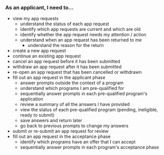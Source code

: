 ### As an applicant, I need to...
* view my app requests
  * understand the status of each app request
  * identify which app requests are current and which are old
  * identify whether the app request needs my attention / action
  * understand when an app request has been returned to me
    * understand the reason for the return
* create a new app request
* continue an existing app request
* cancel an app request before it has been submitted
* withdraw an app request after it has been submitted
* re-open an app request that has been cancelled or withdrawn
* fill out an app request in the applicant phase
  * answer prompts outside the context of a program
  * understand which programs I am pre-qualified for
  * sequentially answer prompts in each pre-qualified program's application
  * review a summary of all the answers I have provided
  * view the status of each pre-qualified program (pending, ineligible, ready to submit)
  * save answers and return later
  * go back to previous prompts to change my answers
* submit or re-submit an app request for review
* fill out an app request in the acceptance phase
  * identify which programs have an offer that I can accept
  * sequentially answer prompts in each program's acceptance phase

